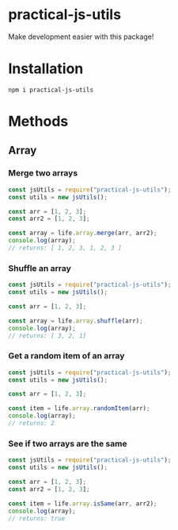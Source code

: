 # practical-js-utils
Make development easier with this package!

# Installation
```shell 
npm i practical-js-utils
```


# Methods
## Array

### Merge two arrays
```js
const jsUtils = require("practical-js-utils");
const utils = new jsUtils();

const arr = [1, 2, 3];
const arr2 = [1, 2, 3];

const array = life.array.merge(arr, arr2);
console.log(array);
// returns: [ 1, 2, 3, 1, 2, 3 ]   
```
### Shuffle an array
```js
const jsUtils = require("practical-js-utils");
const utils = new jsUtils();

const arr = [1, 2, 3];

const array = life.array.shuffle(arr);
console.log(array);
// returns: [ 3, 2, 1]
```
### Get a random item of an array
```js
const jsUtils = require("practical-js-utils");
const utils = new jsUtils();

const arr = [1, 2, 3];

const item = life.array.randomItem(arr);
console.log(array);
// returns: 2
```
### See if two arrays are the same
```js
const jsUtils = require("practical-js-utils");
const utils = new jsUtils();

const arr = [1, 2, 3];
const arr2 = [1, 2, 3];

const item = life.array.isSame(arr, arr2);
console.log(array);
// returns: true
```